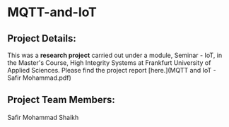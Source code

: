# MQTT-and-IoT

## Project Details:
This was a **research project** carried out under a module, Seminar - IoT, in the Master's Course, High Integrity Systems at Frankfurt University of Applied Sciences. Please find the project report [here.](MQTT and IoT - Safir Mohammad.pdf)

## Project Team Members: 
Saﬁr Mohammad Shaikh
